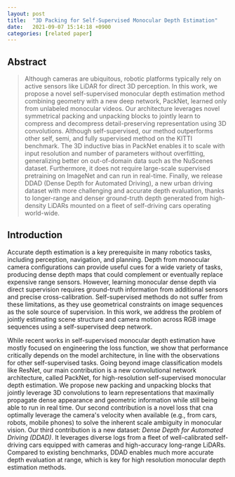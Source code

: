 ```yaml
---
layout: post
title:  "3D Packing for Self-Supervised Monocular Depth Estimation"
date:   2021-09-07 15:14:18 +0900
categories: [related paper]
---
```


## Abstract
> Although cameras are ubiquitous, robotic platforms typically rely on active sensors like LiDAR for direct 3D perception. In this work, we propose a novel self-supervised monocular depth estimation method combining geometry with a new deep network, PackNet, learned only from unlabeled monocular videos. Our architecture leverages novel symmetrical packing and unpacking blocks to jointly learn to compress and decompress detail-preserving representation using 3D convolutions. Although self-supervised, our method outperforms other self, semi, and fully supervised method on the KITTI benchmark. The 3D inductive bias in PackNet enables it to scale with input resolution and number of parameters without overfitting, generalizing better on out-of-domain data such as the NuScenes dataset. Furthermore, it does not require large-scale supervised pretraining on ImageNet and can run in real-time. Finally, we release DDAD (Dense Depth for Automated Driving), a new urban driving dataset with more challenging and accurate depth evaluation, thanks to longer-range and denser ground-truth depth generated from high-density LiDARs mounted on a fleet of self-driving cars operating world-wide.

## Introduction
Accurate depth estimation is a key prerequisite in many robotics tasks, including perception, navigation, and planning. Depth from monocular camera configurations can provide useful cues for a wide variety of tasks, producing dense depth maps that could complement or eventually replace expensive range sensors. However, learning monocular dense depth via direct supervision requires ground-truth information from additional sensors and precise cross-calibration. Self-supervised methods do not suffer from these limitations, as they use geometrical constraints on image sequences as the sole source of supervision. In this work, we address the problem of jointly estimating scene structure and camera motion across RGB image sequences using a self-supervised deep network. 

While recent works in self-supervised monocular depth estimation have mostly focused on engineering the loss function, we show that performance critically depends on the model architecture, in line with the observations for other self-supervised tasks. Going beyond image classification models like ResNet, our main contribution is a new convolutional network architecture, called PackNet, for high-resolution self-supervised monocular depth estimation. We propose new packing and unpacking blocks that jointly leverage 3D convolutions to learn representations that maximally propagate dense appearance and geometric information while still being able to run in real time. Our second contribution is a novel loss that cna optimally leverage the camera's velocity when available (e.g., from cars, robots, mobile phones) to solve the inherent scale ambiguity in monocular vision. Our third contribution is a new dataset: *Dense Depth for Automated Driving (DDAD)*. It leverages diverse logs from a fleet of well-calibrated self-driving cars equipped with cameras and high-accuracy long-range LiDARs. Compared to existing benchmarks, DDAD enables much more accurate depth evaluation at range, which is key for high resolution monocular depth estimation methods. 

